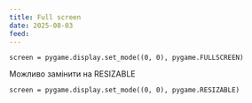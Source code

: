```yaml
---
title: Full screen
date: 2025-08-03 
feed: 
---
```

```
screen = pygame.display.set_mode((0, 0), pygame.FULLSCREEN)
```

Можливо замінити на RESIZABLE

```
screen = pygame.display.set_mode((0, 0), pygame.RESIZABLE)
```
